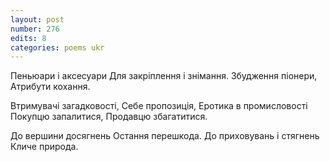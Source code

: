 ```yaml
---
layout: post
number: 276
edits: 8
categories: poems ukr
---
```


Пеньюари і аксесуари 
Для закріплення і знімання. 
Збудження піонери,
Атрибути кохання.

Втримувачі загадковості,
Себе пропозиція,
Еротика в промисловості
Покупцю запалитися,
Продавцю збагатитися.

До вершини досягнень 
Остання перешкода.
До приховувань і стягнень
Кличе природа.
